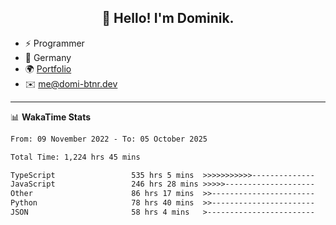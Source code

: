 <h2 align="center">👋 Hello! I'm Dominik.</h2>

- ⚡ Programmer
- 📍 Germany
- 🌍 [Portfolio](https://domi-btnr.dev)
- ✉️ [me@domi-btnr.dev](mailto://me@domi-btnr.dev)

---
📊 **WakaTime Stats**
<!--START_SECTION:waka-->

```txt
From: 09 November 2022 - To: 05 October 2025

Total Time: 1,224 hrs 45 mins

TypeScript                 535 hrs 5 mins  >>>>>>>>>>>--------------   43.69 %
JavaScript                 246 hrs 28 mins >>>>>--------------------   20.13 %
Other                      86 hrs 17 mins  >>-----------------------   07.05 %
Python                     78 hrs 40 mins  >>-----------------------   06.42 %
JSON                       58 hrs 4 mins   >------------------------   04.74 %
```

<!--END_SECTION:waka-->
